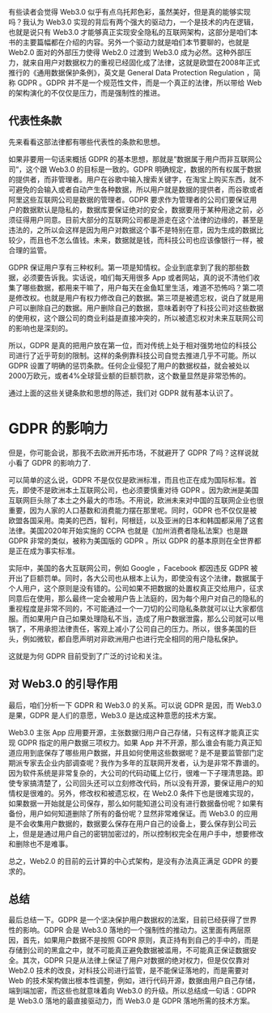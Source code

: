 有些读者会觉得 Web3.0 似乎有点乌托邦色彩，虽然美好，但是真的能够实现吗？我认为 Web3.0 实现的背后有两个强大的驱动力，一个是技术的内在逻辑，也就是说只有 Web3.0 才能够真正实现安全隐私的互联网架构，这部分是咱们本书的主要篇幅都在介绍的内容。另外一个驱动力就是咱们本节要聊的，也就是 Web2.0 面对的外部压力使得 Web2.0 过渡到 Web3.0 成为必然。这种外部压力，就来自用户对数据权力的重视已经固化成了法律，这就是欧盟在2008年正式推行的《通用数据保护条例》，英文是 General Data Protection Regulation ，简称 GDPR 。GDPR 并不是一个规范性文件，而是一个真正的法律，所以带给 Web 的架构演化的不仅仅是压力，而是强制性的推进。

## 代表性条款

先来看看这部法律都有哪些代表性的条款和思想。

如果非要用一句话来概括 GDPR 的基本思想，那就是”数据属于用户而非互联网公司“，这个跟 Web3.0 的目标是一致的。GDPR 明确规定，数据的所有权属于数据的提供者，而非管理者。用户在谷歌中输入搜索关键字，在淘宝上购买东西，就不可避免的会输入或者自动产生各种数据，所以用户就是数据的提供者，而谷歌或者阿里这些互联网公司是数据的管理者。GDPR 要求作为管理者的公司们要保证用户的数据默认是隐私的，数据库要保证绝对的安全，数据要用于某种用途之前，必须征得用户同意。目前大部分的互联网公司都是游走在这个法律的边缘的，甚至是违法的，之所以会这样是因为用户对数据这个事不是特别在意，因为生成的数据比较少，而且也不怎么值钱。未来，数据就是钱，而科技公司也应该像银行一样，被合理的监管。

GDPR 保证用户享有三种权利。第一项是知情权。企业到底拿到了我的那些数据，必须要告诉我。实话说，咱们每天用很多 App 或者网站，真的说不清他们收集了哪些数据，都用来干嘛了，用户每天在金鱼缸里生活，难道不恐怖吗？第二项是修改权。也就是用户有权力修改自己的数据。第三项是被遗忘权，说白了就是用户可以删除自己的数据。用户删除自己的数据，意味着剥夺了科技公司对这些数据的使用权，这个跟公司的商业利益是直接冲突的，所以被遗忘权对未来互联网公司的影响也是深刻的。

所以，GDPR 是真的把用户放在第一位，而对传统上处于相对强势地位的科技公司进行了近乎苛刻的限制。这样的条例靠科技公司自觉去推进几乎不可能。所以 GDPR 设置了明确的惩罚条款。任何企业侵犯了用户的数据权益，就会被处以2000万欧元，或者4%全球营业额的巨额罚款，这个数量显然是非常恐怖的。

通过上面的这些关键条款和思想的陈述，我们对 GDPR 就有基本认识了。

# GDPR 的影响力

但是，你可能会说，那我不去欧洲开拓市场，不就避开了 GDPR 了吗？这样说就小看了 GDPR 的影响力了.

可以简单的这么说，GDPR 不是仅仅是欧洲标准，而且也正在成为国际标准。首先，即使不是欧洲本土互联网公司，也必须要慎重对待 GDPR 。因为欧洲是美国互联网巨头除了本土之外最大的市场。不用说，欧洲未来对中国的互联网企业也很重要，因为人家的人口基数和消费能力摆在那里呢。同时，GDPR 也不仅仅是被欧盟各国采用。南美的巴西，智利，阿根廷，以及亚洲的日本和韩国都采用了这套法律。美国2020年开始实施的 CCPA 也就是《加州消费者隐私法案》也是跟 GDPR 非常的类似，被称为美国版的 GDPR 。所以 GDPR 的基本原则在全世界都是正在成为事实标准。

实际中，美国的各大互联网公司，例如 Google ，Facebook 都因违反 GDPR 被开出了巨额罚单。同时，各大公司也从根本上认为，即使没有这个法律，数据属于个人用户，这个原则是没有错的。公司如果不把数据的处置权真正交给用户，征求同意后在使用，那么最终一定会被用户告上法庭的，因为每个用户对自己的隐私的重视程度是非常不同的，不可能通过一个一刀切的公司隐私条款就可以让大家都信服。而如果用户自己如果处理隐私不当，造成了用户数据泄露，那么公司就可以甩锅了，不用承担法律责任，客观上减小了公司自己的压力。所以，很多美国的巨头，例如微软，都自愿声明对非欧洲用户也进行完全相同的用户隐私保护。

这就是为何 GDPR 目前受到了广泛的讨论和关注。

## 对 Web3.0 的引导作用

最后，咱们分析一下 GDPR 和 Web3.0 的关系。可以说 GDPR 是因，而 Web3.0 是果，GDPR 是人们的意愿，Web3.0 是达成这种意愿的技术方案。

Web3.0 主张 App 应用要开源，主张数据归用户自己存储，只有这样才能真正实现 GDPR 指定的用户数据三项权力。如果 App 并不开源，那么谁会有能力真正知道应用到底保存了哪些用户数据，并且如何使用这些数据呢？是不是要监管部门定期派专家去企业内部调查呢？我作为多年的互联网开发者，认为是非常不靠谱的。因为软件系统是非常复杂的，大公司的代码动辄上亿行，很难一下子理清思路。即使专家搞清楚了，公司回头还可以立刻修改代码，所以没有开源，要保证用户的知情权是很难的。另外，修改权和被遗忘权，在 Web2.0 条件下也是很难实现的，如果数据一开始就是公司保存，那么如何能知道公司没有进行数据备份呢？如果有备份，用户如何知道删除了所有的备份呢？显然非常难保证。而 Web3.0 的应用是不会收集用户数据的，数据要么保存在用户自己的设备上，要么保存到公司云上，但是是通过用户自己的密钥加密过的，所以控制权完全在用户手中，想要修改和删除也不是难事。

总之，Web2.0 的目前的云计算的中心式架构，是没有办法真正满足 GDPR 的要求的。

## 总结

最后总结一下。GDPR 是一个坚决保护用户数据权的法案，目前已经获得了世界性的影响。GDPR 会是 Web3.0 落地的一个强制性的推动力。这里面有两层原因，首先，如果用户数据不是按照 GDPR 原则，真正持有到自己的手中的，而是存储到公司的黑盒之中，就不可能真正避免数据被滥用，不可能真正保证数据安全。其次，GDPR 只是从法律上保证了用户对数据的绝对权力，但是仅仅靠对 Web2.0 技术的改良，对科技公司进行监管，是不能保证落地的，而是需要对 Web 的技术架构做出根本性调整，例如，进行代码开源，数据由用户自己存储，端到端加密，而这些也就意味着向 Web3.0 的升级。所以总结成一句话：GDPR 是 Web3.0 落地的最直接驱动力，而 Web3.0 是 GDPR 落地所需的技术方案。
